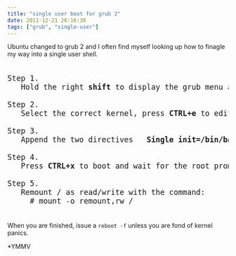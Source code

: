 ```yaml
---
title: "single user boot for grub 2"
date: 2011-12-21 20:16:38
tags: ["grub", "single-user"]
---
```


Ubuntu changed to grub 2 and I often find myself looking up how to finagle my
way into a single user shell.

<pre style="font-size: 17px">

Step 1.
   Hold the right <b>shift</b> to display the grub menu at boot time.

Step 2.
   Select the correct kernel, press <b>CTRL+e</b> to edit the boot command.

Step 3.
   Append the two directives  <b> Single init=/bin/bash </b>

Step 4.
   Press <b>CTRL+x</b> to boot and wait for the root prompt.

Step 5.
   Remount / as read/write with the command:
     # mount -o remount,rw /

</pre>

When you are finished, issue a `reboot -f` unless you are fond of kernel panics.

*YMMV

